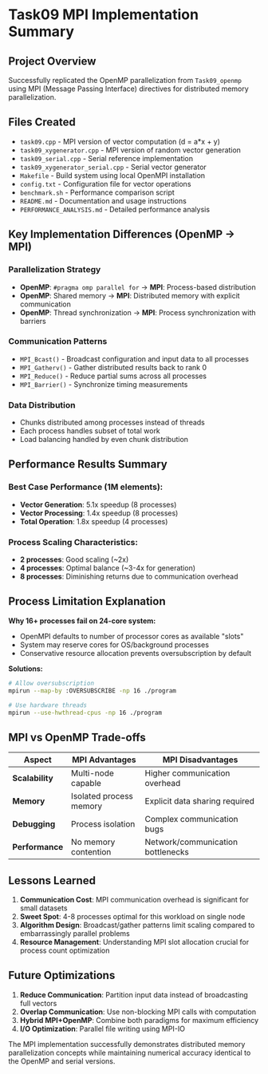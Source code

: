 # Task09 MPI Implementation Summary

## Project Overview
Successfully replicated the OpenMP parallelization from `Task09_openmp` using MPI (Message Passing Interface) directives for distributed memory parallelization.

## Files Created
- `task09.cpp` - MPI version of vector computation (d = a*x + y)
- `task09_xygenerator.cpp` - MPI version of random vector generation  
- `task09_serial.cpp` - Serial reference implementation
- `task09_xygenerator_serial.cpp` - Serial vector generator
- `Makefile` - Build system using local OpenMPI installation
- `config.txt` - Configuration file for vector operations
- `benchmark.sh` - Performance comparison script
- `README.md` - Documentation and usage instructions
- `PERFORMANCE_ANALYSIS.md` - Detailed performance analysis

## Key Implementation Differences (OpenMP → MPI)

### Parallelization Strategy
- **OpenMP**: `#pragma omp parallel for` → **MPI**: Process-based distribution
- **OpenMP**: Shared memory → **MPI**: Distributed memory with explicit communication
- **OpenMP**: Thread synchronization → **MPI**: Process synchronization with barriers

### Communication Patterns
- `MPI_Bcast()` - Broadcast configuration and input data to all processes
- `MPI_Gatherv()` - Gather distributed results back to rank 0
- `MPI_Reduce()` - Reduce partial sums across all processes
- `MPI_Barrier()` - Synchronize timing measurements

### Data Distribution
- Chunks distributed among processes instead of threads
- Each process handles subset of total work
- Load balancing handled by even chunk distribution

## Performance Results Summary

### Best Case Performance (1M elements):
- **Vector Generation**: 5.1x speedup (8 processes)
- **Vector Processing**: 1.4x speedup (8 processes)  
- **Total Operation**: 1.8x speedup (4 processes)

### Process Scaling Characteristics:
- **2 processes**: Good scaling (~2x)
- **4 processes**: Optimal balance (~3-4x for generation)
- **8 processes**: Diminishing returns due to communication overhead

## Process Limitation Explanation

**Why 16+ processes fail on 24-core system:**
- OpenMPI defaults to number of processor cores as available "slots"
- System may reserve cores for OS/background processes
- Conservative resource allocation prevents oversubscription by default

**Solutions:**
```bash
# Allow oversubscription
mpirun --map-by :OVERSUBSCRIBE -np 16 ./program

# Use hardware threads
mpirun --use-hwthread-cpus -np 16 ./program
```

## MPI vs OpenMP Trade-offs

| Aspect | MPI Advantages | MPI Disadvantages |
|--------|----------------|-------------------|
| **Scalability** | Multi-node capable | Higher communication overhead |
| **Memory** | Isolated process memory | Explicit data sharing required |
| **Debugging** | Process isolation | Complex communication bugs |
| **Performance** | No memory contention | Network/communication bottlenecks |

## Lessons Learned

1. **Communication Cost**: MPI communication overhead is significant for small datasets
2. **Sweet Spot**: 4-8 processes optimal for this workload on single node
3. **Algorithm Design**: Broadcast/gather patterns limit scaling compared to embarrassingly parallel problems
4. **Resource Management**: Understanding MPI slot allocation crucial for process count optimization

## Future Optimizations

1. **Reduce Communication**: Partition input data instead of broadcasting full vectors
2. **Overlap Communication**: Use non-blocking MPI calls with computation
3. **Hybrid MPI+OpenMP**: Combine both paradigms for maximum efficiency
4. **I/O Optimization**: Parallel file writing using MPI-IO

The MPI implementation successfully demonstrates distributed memory parallelization concepts while maintaining numerical accuracy identical to the OpenMP and serial versions.
